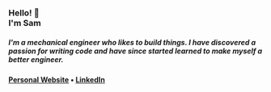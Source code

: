 <h3>Hello! 👋 <br> I'm Sam </h3>

<h5>I'm a mechanical engineer who likes to build things. I have discovered a passion for writing code and have since started learned to make myself a better engineer.</h5>

<h4><a href="https://samueldonnelly11.wixsite.com/projects">Personal Website</a> • <a href="https://www.linkedin.com/in/sam-donnelly/">LinkedIn</a></h4>
